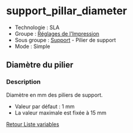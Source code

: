 # support_pillar_diameter

* Technologie : SLA
* Groupe : [Réglages de l'Impression](../sla_printer/sla_parameters.md)
* Sous groupe : [Support](../print_settings/print_settings.md#support) - Pilier de support
* Mode : Simple

## Diamètre du pilier

### Description

Diamètre en mm des piliers de support.

* Valeur par défaut : 1 mm
 * La valeur maximale est fixée à 15 mm
 
[Retour Liste variables](variable_list.md)